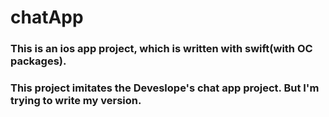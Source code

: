 # chatApp

### This is an ios app project, which is written with swift(with OC packages).
### This project imitates the  Deveslope's chat app project. But I'm trying to write my version.
